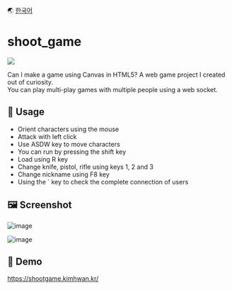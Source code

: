 🌏 [한국어](./README-ko.md)

# shoot_game

<p>
  <img src="https://hits.seeyoufarm.com/api/count/incr/badge.svg?url=https%3A%2F%2Fgithub.com%2Fakon47%2Fshoot_game&count_bg=%2379C83D&title_bg=%23555555&icon=&icon_color=%23E7E7E7&title=hits&edge_flat=false" />
</p>

Can I make a game using Canvas in HTML5? A web game project I created out of curiosity.   
You can play multi-play games with multiple people using a web socket.

## 📃 Usage
- Orient characters using the mouse
- Attack with left click
- Use ASDW key to move characters
- You can run by pressing the shift key
- Load using R key
- Change knife, pistol, rifle using keys 1, 2 and 3
- Change nickname using F8 key
- Using the &#96; key to check the complete connection of users

## 🖼️ Screenshot

![image](https://user-images.githubusercontent.com/49547202/129644486-9ab40d48-f362-4158-8692-1f696c371a2d.png)

![image](https://user-images.githubusercontent.com/49547202/129644516-aefedc22-aca1-4b96-8bee-ba2027dd20e7.png)


## 🚀 Demo

https://shootgame.kimhwan.kr/
